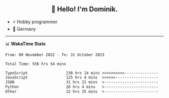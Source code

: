 <h2 align="center">👋 Hello! I'm Dominik.</h2>

- ⚡ Hobby programmer
- 📍 Germany

---
📊 **WakaTime Stats**
<!--START_SECTION:waka-->

```txt
From: 09 November 2022 - To: 31 October 2023

Total Time: 556 hrs 54 mins

TypeScript                 230 hrs 14 mins >>>>>>>>>>---------------   41.34 %
JavaScript                 125 hrs 4 mins  >>>>>>-------------------   22.46 %
JSON                       31 hrs 21 mins  >------------------------   05.63 %
Python                     26 hrs 4 mins   >------------------------   04.68 %
Other                      22 hrs 35 mins  >------------------------   04.06 %
```

<!--END_SECTION:waka-->
